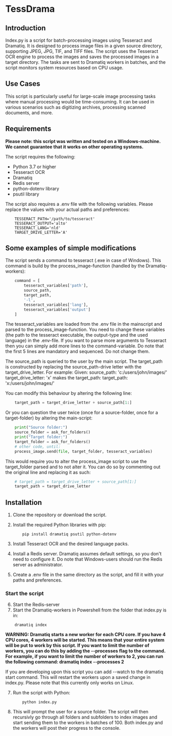 # TessDrama

## Introduction

Index.py is a script for batch-processing images using Tesseract and Dramatiq. It is designed to process image files in a given source directory, supporting JPEG, JPG, TIF, and TIFF files. The script uses the Tesseract OCR engine to process the images and saves the processed images in a target directory. The tasks are sent to Dramatiq workers in batches, and the script monitors system resources based on CPU usage.

## Use Cases

This script is particularly useful for large-scale image processing tasks where manual processing would be time-consuming. It can be used in various scenarios such as digitizing archives, processing scanned documents, and more.

## Requirements

**Please note: this script was written and tested on a Windows-machine. We cannot guarantee that it works on other operating systems.**

The script requires the following:

- Python 3.7 or higher
- Tesseract OCR
- Dramatiq
- Redis server
- python-dotenv library
- psutil library

The script also requires a .env file with the following variables. Please replace the values with your actual paths and preferences:
```
    TESSERACT_PATH='/path/to/tesseract'
    TESSERACT_OUTPUT='alto'
    TESSERACT_LANG='nld'
    TARGET_DRIVE_LETTER='A'
```
## Some examples of simple modifications

The script sends a command to tesseract (.exe in case of Windows). This command is build by the process_image-function (handled by the Dramatiq-workers):
```py
    command = [
        tesseract_variables['path'],
        source_path,
        target_path,
        '-l',
        tesseract_variables['lang'],
        tesseract_variables['output']
    ]
```

The tesseract_variables are loaded from the .env file in the mainscript and parsed to the process_image-function. You need to change these variables (the path to the tesseract executable, the output-type and the used language) in the .env-file. If you want to parse more arguments to Tesseract then you can simply add more lines to the command-variable. Do note that the first 5 lines are mandatory and sequenced. Do not change them. 

The source_path is queried to the user by the main script. The target_path is constructed by replacing the source_path-drive letter with the target_drive_letter. For example:
Given:
    source_path: 'c:/users/john/images/'
    target_drive_letter: 'x'
makes the target_path:
    target_path: 'x:/users/john/images/'

You can modify this behaviour by altering the following line:
```py
    target_path = target_drive_letter + source_path[1:]
```
Or you can question the user twice (once for a source-folder, once for a target-folder) by altering the main-script:
```py
    print("Source folder:")
    source_folder = ask_for_folders()
    print("Target folder:")
    target_folder = ask_for_folders()
    # other code, until:
    process_image.send(file, target_folder, tesseract_variables)
```

This would require you to alter the process_image script to use the target_folder parsed and to not alter it. You can do so by commenting out the original line and replacing it as such:
```py
    # target_path = target_drive_letter + source_path[1:]
    target_path = target_drive_letter
```


## Installation

1. Clone the repository or download the script.
2. Install the required Python libraries with pip:

    ```
        pip install dramatiq psutil python-dotenv
    ```

3. Install Tesseract OCR and the desired language packs. 
4. Install a Redis server. Dramatiq assumes default settings, so you don't need to configure it. Do note that Windows-users should run the Redis server as administrator. 
5. Create a .env file in the same directory as the script, and fill it with your paths and preferences.
### Start the script
6. Start the Redis-server
7. Start the Dramatiq-workers in Powershell from the folder that index.py is in:
```PS
    dramatiq index
```
**WARNING: Dramatiq starts a new worker for each CPU core. If you have 4 CPU cores, 4 workers will be started. This means that your entire system will be put to work by this script. If you want to limit the number of workers, you can do this by adding the --processes flag to the command. For example, if you want to limit the number of workers to 2, you can run the following command: dramatiq index --processes 2**

If you are developing upon this script you can add --watch to the dramatiq start command. This will restart the workers upon a saved change in index.py. Please note that this currently only works on Linux.

7. Run the script with Python:

    ```
        python index.py
    ```
8. This will prompt the user for a source folder. The script will then recursivly go through all folders and subfolders to index images and start sending them to the workers in batches of 100. Both index.py and the workers will post their progress to the console.

